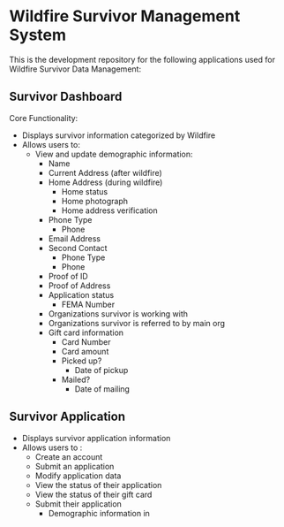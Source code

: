 # Wildfire Survivor Management System

This is the development repository for the following applications used for Wildfire Survivor Data Management:

## Survivor Dashboard

Core Functionality:

- Displays survivor information categorized by Wildfire
- Allows users to:
    - View and update demographic information:
        - Name
        - Current Address (after wildfire)
        - Home Address (during wildfire)
            - Home status
            - Home photograph
            - Home address verification
        - Phone Type
            - Phone
        - Email Address
        - Second Contact
            - Phone Type
            - Phone
        - Proof of ID
        - Proof of Address
        - Application status
            - FEMA Number
        - Organizations survivor is working with
        - Organizations survivor is referred to by main org
        - Gift card information
            - Card Number
            - Card amount
            - Picked up?
                - Date of pickup
            - Mailed?
                - Date of mailing

## Survivor Application

- Displays survivor application information
- Allows users to :
    - Create an account
    - Submit an application
    - Modify application data
    - View the status of their application
    - View the status of their gift card
    - Submit their application
        - Demographic information in 

